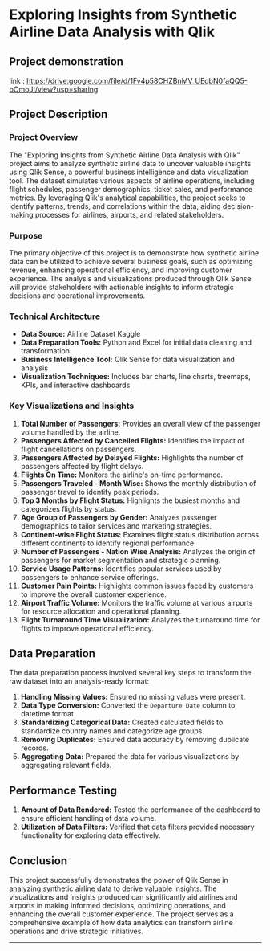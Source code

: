 # Exploring Insights from Synthetic Airline Data Analysis with Qlik

## Project demonstration
link : https://drive.google.com/file/d/1Fv4p58CHZBnMV_UEqbN0faQQ5-bOmoJI/view?usp=sharing

## Project Description

### Project Overview
The "Exploring Insights from Synthetic Airline Data Analysis with Qlik" project aims to analyze synthetic airline data to uncover valuable insights using Qlik Sense, a powerful business intelligence and data visualization tool. The dataset simulates various aspects of airline operations, including flight schedules, passenger demographics, ticket sales, and performance metrics. By leveraging Qlik's analytical capabilities, the project seeks to identify patterns, trends, and correlations within the data, aiding decision-making processes for airlines, airports, and related stakeholders.

### Purpose
The primary objective of this project is to demonstrate how synthetic airline data can be utilized to achieve several business goals, such as optimizing revenue, enhancing operational efficiency, and improving customer experience. The analysis and visualizations produced through Qlik Sense will provide stakeholders with actionable insights to inform strategic decisions and operational improvements.

### Technical Architecture
- **Data Source:** Airline Dataset Kaggle
- **Data Preparation Tools:** Python and Excel for initial data cleaning and transformation
- **Business Intelligence Tool:** Qlik Sense for data visualization and analysis
- **Visualization Techniques:** Includes bar charts, line charts, treemaps, KPIs, and interactive dashboards

### Key Visualizations and Insights
1. **Total Number of Passengers:** Provides an overall view of the passenger volume handled by the airline.
2. **Passengers Affected by Cancelled Flights:** Identifies the impact of flight cancellations on passengers.
3. **Passengers Affected by Delayed Flights:** Highlights the number of passengers affected by flight delays.
4. **Flights On Time:** Monitors the airline's on-time performance.
5. **Passengers Traveled - Month Wise:** Shows the monthly distribution of passenger travel to identify peak periods.
6. **Top 3 Months by Flight Status:** Highlights the busiest months and categorizes flights by status.
7. **Age Group of Passengers by Gender:** Analyzes passenger demographics to tailor services and marketing strategies.
8. **Continent-wise Flight Status:** Examines flight status distribution across different continents to identify regional performance.
9. **Number of Passengers - Nation Wise Analysis:** Analyzes the origin of passengers for market segmentation and strategic planning.
10. **Service Usage Patterns:** Identifies popular services used by passengers to enhance service offerings.
11. **Customer Pain Points:** Highlights common issues faced by customers to improve the overall customer experience.
12. **Airport Traffic Volume:** Monitors the traffic volume at various airports for resource allocation and operational planning.
13. **Flight Turnaround Time Visualization:** Analyzes the turnaround time for flights to improve operational efficiency.

## Data Preparation

The data preparation process involved several key steps to transform the raw dataset into an analysis-ready format:
1. **Handling Missing Values:** Ensured no missing values were present.
2. **Data Type Conversion:** Converted the `Departure Date` column to datetime format.
3. **Standardizing Categorical Data:** Created calculated fields to standardize country names and categorize age groups.
4. **Removing Duplicates:** Ensured data accuracy by removing duplicate records.
5. **Aggregating Data:** Prepared the data for various visualizations by aggregating relevant fields.

## Performance Testing

1. **Amount of Data Rendered:** Tested the performance of the dashboard to ensure efficient handling of data volume.
2. **Utilization of Data Filters:** Verified that data filters provided necessary functionality for exploring data effectively.

## Conclusion

This project successfully demonstrates the power of Qlik Sense in analyzing synthetic airline data to derive valuable insights. The visualizations and insights produced can significantly aid airlines and airports in making informed decisions, optimizing operations, and enhancing the overall customer experience. The project serves as a comprehensive example of how data analytics can transform airline operations and drive strategic initiatives.

---

